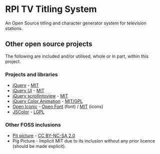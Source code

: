 # RPI TV Titling System
An Open Source titling and character generator system for television stations.

## Other open source projects
The following are included and/or utilised, whole or in part, within this project.
### Projects and libraries
*	[jQuery](http://jquery.com/) - [MIT](https://jquery.org/license/)
*	[jQuery UI](http://jqueryui.com/) - [MIT](https://jquery.org/license/)
*	[jQuery scrollintoview](http://erraticdev.blogspot.com/2011/02/jquery-scroll-into-view-plugin-with.html) - [MIT](http://opensource.org/licenses/MIT)
*	[jQuery Color Animation](http://www.bitstorm.org/jquery/color-animation/) - [MIT/GPL](http://www.bitstorm.org/jquery/license.html)
*	[Open Iconic](https://useiconic.com/open/) - [Open Font](http://scripts.sil.org/cms/scripts/page.php?item_id=OFL_web) (font) / [MIT](http://opensource.org/licenses/MIT) (icons)
*	[JSColor](http://jscolor.com/) - [LGPL](http://www.gnu.org/copyleft/lesser.html)

### Other FOSS inclusions
*	[Pit picture](https://www.flickr.com/photos/jaymiek/2624447801) - [CC BY-NC-SA 2.0](https://creativecommons.org/licenses/by-nc-sa/2.0/)
*	Pig Picture - Implicit MIT due to its inclusion without any prior licence (should be made explicit).
